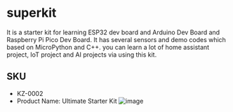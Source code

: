 # superkit
It is a starter kit for learning ESP32 dev board and Arduino Dev Board and Raspberry Pi Pico Dev Board. It has several sensors and demo codes which based on MicroPython and C++. you can learn a lot of home assistant project, IoT project and AI projects via using this kit. 

## SKU
* KZ-0002
* Product Name: Ultimate Starter Kit
![image](https://github.com/geeekpi/ultramate_starter_kit/blob/main/KZ-0002-01.jpg)
